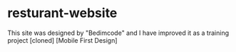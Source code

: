 # resturant-website
This site was designed by "Bedimcode" and I have improved it as a training project [cloned] [Mobile First Design]
